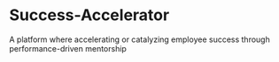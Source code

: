 # Success-Accelerator
A platform where accelerating or catalyzing  employee success through performance-driven mentorship
